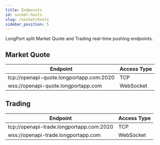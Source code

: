 ```yaml
---
title: Endpoints
id: socket-hosts
slug: /socket/hosts
sidebar_position: 5
---
```


LongPort split Market Quote and Trading real-time pushing endpoints.

## Market Quote

| Endpoint                                 | Access Type |
| ---------------------------------------- | ----------- |
| tcp://openapi-quote.longportapp.com:2020 | TCP         |
| wss://openapi-quote.longportapp.com      | WebSocket   |

## Trading

| Endpoint                                 | Access Type |
| ---------------------------------------- | ----------- |
| tcp://openapi-trade.longportapp.com:2020 | TCP         |
| wss://openapi-trade.longportapp.com      | WebSocket   |
